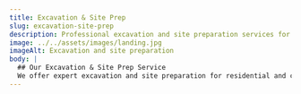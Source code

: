```yaml
---
title: Excavation & Site Prep
slug: excavation-site-prep
description: Professional excavation and site preparation services for your next project.
image: ../../assets/images/landing.jpg
imageAlt: Excavation and site preparation
body: |
  ## Our Excavation & Site Prep Service
  We offer expert excavation and site preparation for residential and commercial properties.
---
```

